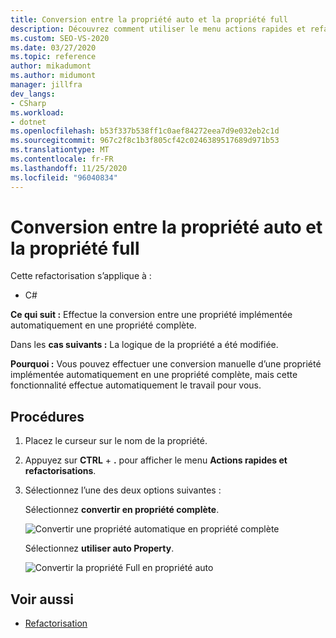 ```yaml
---
title: Conversion entre la propriété auto et la propriété full
description: Découvrez comment utiliser le menu actions rapides et refactorisations pour effectuer une conversion entre une propriété implémentée automatiquement et une propriété complète.
ms.custom: SEO-VS-2020
ms.date: 03/27/2020
ms.topic: reference
author: mikadumont
ms.author: midumont
manager: jillfra
dev_langs:
- CSharp
ms.workload:
- dotnet
ms.openlocfilehash: b53f337b538ff1c0aef84272eea7d9e032eb2c1d
ms.sourcegitcommit: 967c2f8c1b3f805cf42c0246389517689d971b53
ms.translationtype: MT
ms.contentlocale: fr-FR
ms.lasthandoff: 11/25/2020
ms.locfileid: "96040834"
---
```

# <a name="convert-between-auto-property-and-full-property"></a>Conversion entre la propriété auto et la propriété full

Cette refactorisation s’applique à :

- C#

**Ce qui suit :** Effectue la conversion entre une propriété implémentée automatiquement en une propriété complète.

Dans les **cas suivants :** La logique de la propriété a été modifiée.

**Pourquoi :** Vous pouvez effectuer une conversion manuelle d’une propriété implémentée automatiquement en une propriété complète, mais cette fonctionnalité effectue automatiquement le travail pour vous. 

## <a name="how-to"></a>Procédures

1. Placez le curseur sur le nom de la propriété.
2. Appuyez sur **CTRL** + **.** pour afficher le menu **Actions rapides et refactorisations**.
3. Sélectionnez l’une des deux options suivantes : 

    Sélectionnez **convertir en propriété complète**.

   ![Convertir une propriété automatique en propriété complète](media/convert-auto-property-to-full-property.png) 

    Sélectionnez **utiliser auto Property**. 

    ![Convertir la propriété Full en propriété auto](media/convert-full-property-to-auto-property.png) 

## <a name="see-also"></a>Voir aussi

- [Refactorisation](../refactoring-in-visual-studio.md)
